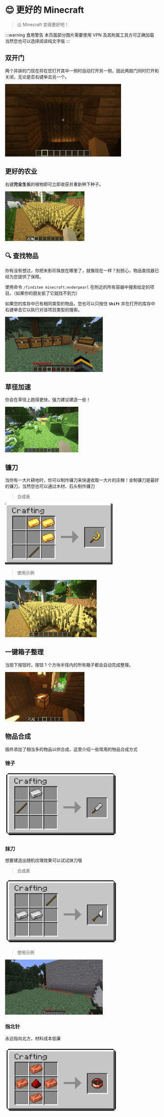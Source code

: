 # 😊 更好的 Minecraft

> 让 Minecraft 变得更好吧！

:::warning 食用警告
本页面部分图片需要使用 VPN 及其附属工具方可正确加载
当然您也可以选择阅读纯文字版
:::

## 双开门

两个并排的门现在将在您打开其中一侧时自动打开另一侧，因此两扇门同时打开和关闭，无论是否右键单击另一个。

![使用示例](pic/double-doors.gif)

## 更好的农业

右键**完全生长**的植物即可立即收获并重新种下种子。

![使用示例](pic/better-harvesting.gif)

## 🔍 查找物品

你有没有想过，你把末影珍珠放在哪里了，就像现在一样？别担心，物品查找器已经为您提供了保障。

使用命令 `/finditem minecraft:enderpearl` 在附近的所有容器中搜索给定的项目。（如果你的朋友偷了它就找不到力）

如果您的库存中已有相同类型的物品，您也可以只按住 **`Shift`** 并在打开的库存中右键单击它以执行对该项目类型的搜索。

![使用示例](pic/find_item.gif)

## 草径加速

你会在草径上跑得更快，强力建议建造一些！

![使用示例](pic/grass-paths.gif)

## 镰刀

当你有一大片耕地时，你可以制作镰刀来快速收取一大片的庄稼！金制镰刀是最好的镰刀，当然您也可以通过木材、石头制作镰刀

> 合成表

![合成](pic/pic5.png)

> 使用示例

![使用示例](pic/sickle.gif)

## 一键箱子整理

当按下按钮时，按钮 1 个方块半径内的所有箱子都会自动完成整理。

![使用示例](pic/chest-sorting.gif)

## 物品合成

插件添加了相当多的物品以供合成，这里介绍一些常用的物品合成方式

### 锉子

![锉子](pic/pic1.png)

### 抹刀

想要建造出随机纹理效果可以试试抹刀哦

> 合成表

![瓦刀](pic/pic2.png)

> 使用示例

![使用示例](pic/trowel.gif)

### 指北针

永远指向北方，材料成本低廉

![指北针](pic/pic3.png)


<!--
## 相关链接

[插件官方网站](https://oddlama.github.io/vane/)
-->
